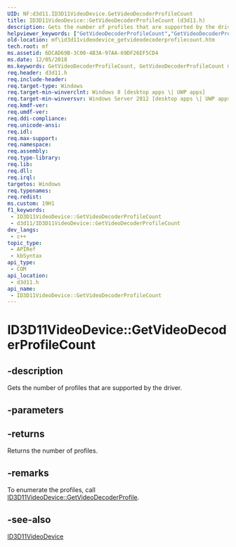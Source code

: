 ```yaml
---
UID: NF:d3d11.ID3D11VideoDevice.GetVideoDecoderProfileCount
title: ID3D11VideoDevice::GetVideoDecoderProfileCount (d3d11.h)
description: Gets the number of profiles that are supported by the driver.
helpviewer_keywords: ["GetVideoDecoderProfileCount","GetVideoDecoderProfileCount method [Media Foundation]","GetVideoDecoderProfileCount method [Media Foundation]","ID3D11VideoDevice interface","ID3D11VideoDevice interface [Media Foundation]","GetVideoDecoderProfileCount method","ID3D11VideoDevice.GetVideoDecoderProfileCount","ID3D11VideoDevice::GetVideoDecoderProfileCount","d3d11/ID3D11VideoDevice::GetVideoDecoderProfileCount","mf.id3d11videodevice_getvideodecoderprofilecount"]
old-location: mf\id3d11videodevice_getvideodecoderprofilecount.htm
tech.root: mf
ms.assetid: 6DCAD69B-3C00-4B3A-97AA-69DF26EF5CD4
ms.date: 12/05/2018
ms.keywords: GetVideoDecoderProfileCount, GetVideoDecoderProfileCount method [Media Foundation], GetVideoDecoderProfileCount method [Media Foundation],ID3D11VideoDevice interface, ID3D11VideoDevice interface [Media Foundation],GetVideoDecoderProfileCount method, ID3D11VideoDevice.GetVideoDecoderProfileCount, ID3D11VideoDevice::GetVideoDecoderProfileCount, d3d11/ID3D11VideoDevice::GetVideoDecoderProfileCount, mf.id3d11videodevice_getvideodecoderprofilecount
req.header: d3d11.h
req.include-header: 
req.target-type: Windows
req.target-min-winverclnt: Windows 8 [desktop apps \| UWP apps]
req.target-min-winversvr: Windows Server 2012 [desktop apps \| UWP apps]
req.kmdf-ver: 
req.umdf-ver: 
req.ddi-compliance: 
req.unicode-ansi: 
req.idl: 
req.max-support: 
req.namespace: 
req.assembly: 
req.type-library: 
req.lib: 
req.dll: 
req.irql: 
targetos: Windows
req.typenames: 
req.redist: 
ms.custom: 19H1
f1_keywords:
 - ID3D11VideoDevice::GetVideoDecoderProfileCount
 - d3d11/ID3D11VideoDevice::GetVideoDecoderProfileCount
dev_langs:
 - c++
topic_type:
 - APIRef
 - kbSyntax
api_type:
 - COM
api_location:
 - d3d11.h
api_name:
 - ID3D11VideoDevice::GetVideoDecoderProfileCount
---
```


# ID3D11VideoDevice::GetVideoDecoderProfileCount


## -description

Gets the number of profiles that are supported by the driver.

## -parameters

## -returns

Returns the number of profiles.

## -remarks

To enumerate the profiles, call <a href="/windows/desktop/api/d3d11/nf-d3d11-id3d11videodevice-getvideodecoderprofile">ID3D11VideoDevice::GetVideoDecoderProfile</a>.

## -see-also

<a href="/windows/desktop/api/d3d11/nn-d3d11-id3d11videodevice">ID3D11VideoDevice</a>

